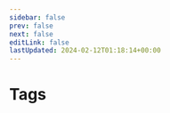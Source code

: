 ```yaml
---
sidebar: false
prev: false
next: false
editLink: false
lastUpdated: 2024-02-12T01:18:14+00:00
---
```


# Tags

<TagArchive />
